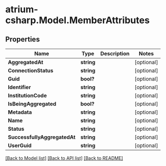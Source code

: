 # atrium-csharp.Model.MemberAttributes
## Properties

Name | Type | Description | Notes
------------ | ------------- | ------------- | -------------
**AggregatedAt** | **string** |  | [optional] 
**ConnectionStatus** | **string** |  | [optional] 
**Guid** | **bool?** |  | [optional] 
**Identifier** | **string** |  | [optional] 
**InstitutionCode** | **string** |  | [optional] 
**IsBeingAggregated** | **bool?** |  | [optional] 
**Metadata** | **string** |  | [optional] 
**Name** | **string** |  | [optional] 
**Status** | **string** |  | [optional] 
**SuccessfullyAggregatedAt** | **string** |  | [optional] 
**UserGuid** | **string** |  | [optional] 

[[Back to Model list]](../README.md#documentation-for-models) [[Back to API list]](../README.md#documentation-for-api-endpoints) [[Back to README]](../README.md)

